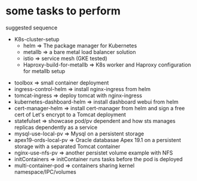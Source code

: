 # some tasks to perform

suggested sequence
* K8s-cluster-setup
  - helm => The package manager for Kubernetes
  - metallb => a bare metal load balancer solution
  - istio => service mesh (GKE tested)
  - Haproxy-build-for-metallb => K8s worker and Haproxy configuration for metallb setup
- toolbox => small container deployment
- ingress-control-helm => install nginx-ingress from helm
- tomcat-ingress => deploy tomcat with nginx-ingress
- kubernetes-dashboard-helm => install dashboard webui from helm
- cert-manager-helm => install cert-manager from helm and sign a free cert of Let's encrypt to a Tomcat deployment
- statefulset => showcase pod/pv dependent and how sts manages replicas dependently as a service
- mysql-use-local-pv => Mysql on a persistent storage
- apex19-ords-local-pv => Oracle databasae Apex 19.1 on a persistent storage with a separated Tomcat container
- nginx-use-nfs-pv => another persistet volume example with NFS
- initContainers => initContainer runs tasks before the pod is deployed
- multi-container-pod => containers sharing kernel namespace/IPC/volumes
